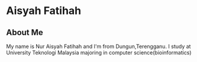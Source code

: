 # Aisyah Fatihah
## About Me
My name is Nur Aisyah Fatihah and I'm from Dungun,Terengganu.
I study at University Teknologi Malaysia majoring in computer science(bioinformatics)

